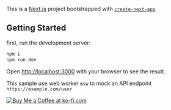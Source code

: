 This is a [Next.js](https://nextjs.org) project bootstrapped with [`create-next-app`](https://nextjs.org/docs/app/api-reference/cli/create-next-app).

## Getting Started

first, run the development server:

```bash
npm i
npm run dev
```

Open [http://localhost:3000](http://localhost:3000) with your browser to see the result.

This sample use web worker `msw` to mock an API endpoint `https://example.com/user`

[![Buy Me a Coffee at ko-fi.com](https://storage.ko-fi.com/cdn/kofi2.png?v=3)](https://ko-fi.com/O5O6137PTK)
